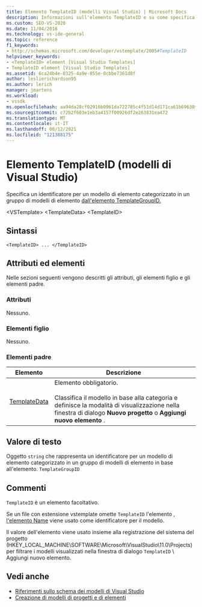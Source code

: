 ```yaml
---
title: Elemento TemplateID (modelli Visual Studio) | Microsoft Docs
description: Informazioni sull'elemento TemplateID e su come specifica un identificatore per un modello di elemento categorizzato in un gruppo di modelli di elemento in base all'elemento TemplateGroupID.
ms.custom: SEO-VS-2020
ms.date: 11/04/2016
ms.technology: vs-ide-general
ms.topic: reference
f1_keywords:
- http://schemas.microsoft.com/developer/vstemplate/2005#TemplateID
helpviewer_keywords:
- <TemplateID> element [Visual Studio Templates]
- TemplateID element [Visual Studio Templates]
ms.assetid: 6ca24b4e-0325-4a9e-855e-0cbbe7361d8f
author: leslierichardson95
ms.author: lerich
manager: jmartens
ms.workload:
- vssdk
ms.openlocfilehash: aa94da28cf02916b0961da722785c4f51d14d171ca61b69630f1a6c027491468
ms.sourcegitcommit: c72b2f603e1eb3a4157f00926df2e263831ea472
ms.translationtype: MT
ms.contentlocale: it-IT
ms.lasthandoff: 08/12/2021
ms.locfileid: "121388175"
---
```

# <a name="templateid-element-visual-studio-templates"></a>Elemento TemplateID (modelli di Visual Studio)
Specifica un identificatore per un modello di elemento categorizzato in un gruppo di modelli di elemento [dall'elemento TemplateGroupID.](../extensibility/templategroupid-element-visual-studio-templates.md)

 \<VSTemplate> \<TemplateData>
 \<TemplateID>

## <a name="syntax"></a>Sintassi

```
<TemplateID> ... </TemplateID>
```

## <a name="attributes-and-elements"></a>Attributi ed elementi
 Nelle sezioni seguenti vengono descritti gli attributi, gli elementi figlio e gli elementi padre.

### <a name="attributes"></a>Attributi
 Nessuno.

### <a name="child-elements"></a>Elementi figlio
 Nessuno.

### <a name="parent-elements"></a>Elementi padre

|Elemento|Descrizione|
|-------------|-----------------|
|[TemplateData](../extensibility/templatedata-element-visual-studio-templates.md)|Elemento obbligatorio.<br /><br /> Classifica il modello in base alla categoria e definisce la modalità di visualizzazione nella finestra di dialogo **Nuovo progetto** o **Aggiungi nuovo elemento** .|

## <a name="text-value"></a>Valore di testo
 Oggetto `string` che rappresenta un identificatore per un modello di elemento categorizzato in un gruppo di modelli di elemento in base all'elemento. `TemplateGroupID`

## <a name="remarks"></a>Commenti
 `TemplateID` è un elemento facoltativo.

 Se un file con estensione vstemplate omette `TemplateID` l'elemento , [l'elemento Name](../extensibility/name-element-visual-studio-templates.md) viene usato come identificatore per il modello.

 Il valore dell'elemento viene usato insieme alla registrazione del sistema del progetto (HKEY_LOCAL_MACHINE\SOFTWARE\Microsoft\VisualStudio\11.0\Projects) per filtrare i modelli visualizzati nella finestra di dialogo `TemplateID` \\ Aggiungi nuovo elemento. 

## <a name="see-also"></a>Vedi anche
- [Riferimenti sullo schema dei modelli di Visual Studio](../extensibility/visual-studio-template-schema-reference.md)
- [Creazione di modelli di progetti e di elementi](../ide/creating-project-and-item-templates.md)
